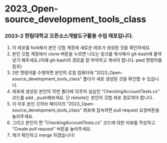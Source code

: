 # 2023_Open-source_development_tools_class

### 2023-2 한림대학교 오픈소스개발도구활용 수업 레포입니다.
1. 이 레포를 fork해서 본인 깃헙 계정에 새로운 레포가 생성된 것을 확인하세요.
2. 본인 깃헙 계정에서 clone 버튼을 누르면 나오는 링크를 복사해서 git-bash에 붙여 넣기 해주세요.(이떄 git-bash의 경로를 잘 파악하고 계셔야 합니다. pwd 명령어를 참조)
3. 2번 명령어를 수행하면 본인의 로컬 컴퓨터에 "2023_Open-source_development_tools_class" 폴더가 새로 생성된 것을 확인할 수 있습니다.
4. 레포에 생성된 본인의 학번 폴더에 12주차 실습인 "CheckingAccountTests.cs" 코드를 add , push해보세요. 단 remote는 본인의 깃헙 레포 경로여야 합니다.
5. 이 이후 본인 깃허브 페이지의  "2023_Open-source_development_tools_class" 레포에 접속하면 pull request 요청버튼을 눌러주세요.
6. 그리고 본인이 짠  "CheckingAccountTests.cs" 코드에 대한 리뷰를 작성하고 "Create pull request" 버튼을 눌러주세요.
7. 제가 확인하고 merge 하겠습니다!

